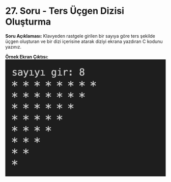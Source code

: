 # 27. Soru - Ters Üçgen Dizisi Oluşturma

**Soru Açıklaması:**
Klavyeden rastgele girilen bir sayıya göre ters şekilde üçgen oluşturan ve bir dizi içerisine atarak diziyi ekrana yazdıran C kodunu yazınız.

**Örnek Ekran Çıktısı:** 
![alt text](../Ekran-Çıktıları/Ekran-Resmi_27.png)